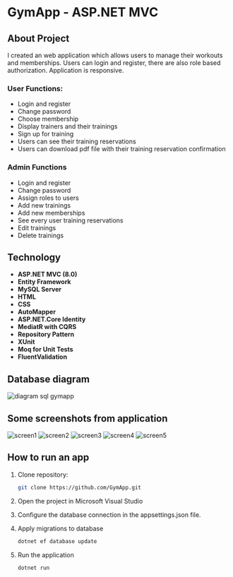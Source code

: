 # GymApp - ASP.NET MVC 

## About Project
I created an web application which allows users to manage their workouts and memberships.
Users can login and register, there are also role based authorization. Application is responsive. 

### User Functions:
- Login and register
- Change password
- Choose membership
- Display trainers and their trainings
- Sign up for training
- Users can see their training reservations
- Users can download pdf file with their training reservation confirmation

### Admin Functions
- Login and register
- Change password
- Assign roles to users
- Add new trainings
- Add new memberships 
- See every user training reservations
- Edit trainings 
- Delete trainings


## Technology
- **ASP.NET MVC (8.0)**
- **Entity Framework**
- **MySQL Server**
- **HTML**
- **CSS**
- **AutoMapper**
- **ASP.NET.Core Identity**
- **MediatR with CQRS**
- **Repository Pattern**
- **XUnit**
- **Moq for Unit Tests**
- **FluentValidation**


## Database diagram
![diagram sql gymapp](https://github.com/user-attachments/assets/d7aad9c3-a532-43fa-8123-25027602471a)

## Some screenshots from application
![screen1](https://github.com/user-attachments/assets/98fe27b1-b545-4820-ab6c-2e5f9f6359fd)
![screen2](https://github.com/user-attachments/assets/a6059ec2-5af5-437e-a885-bc1f98421e9e)
![screen3](https://github.com/user-attachments/assets/15906cd7-cf64-4f6a-be73-0bee9fac7cab)
![screen4](https://github.com/user-attachments/assets/9932ed03-b034-44b3-bcff-775aed6b6fae)
![screen5](https://github.com/user-attachments/assets/5b46d5ca-a45b-4920-b42c-17fe727cca4a)







## How to run an app
1. Clone repository:
   ```bash
   git clone https://github.com/GymApp.git
2. Open the project in Microsoft Visual Studio  

3. Configure the database connection in the appsettings.json file.

4. Apply migrations to database
   ```bash
   dotnet ef database update

5. Run the application
   ```bash
   dotnet run

